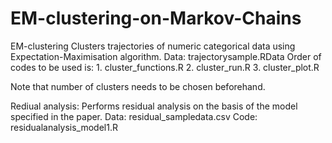 # EM-clustering-on-Markov-Chains

EM-clustering
Clusters trajectories of numeric categorical data using Expectation-Maximisation algorithm.
Data: trajectorysample.RData
Order of codes to be used is: 1. cluster_functions.R 2. cluster_run.R 3. cluster_plot.R

Note that number of clusters needs to be chosen beforehand.

Rediual analysis:
Performs residual analysis on the basis of the model specified in the paper. 
Data: residual_sampledata.csv
Code: residualanalysis_model1.R


